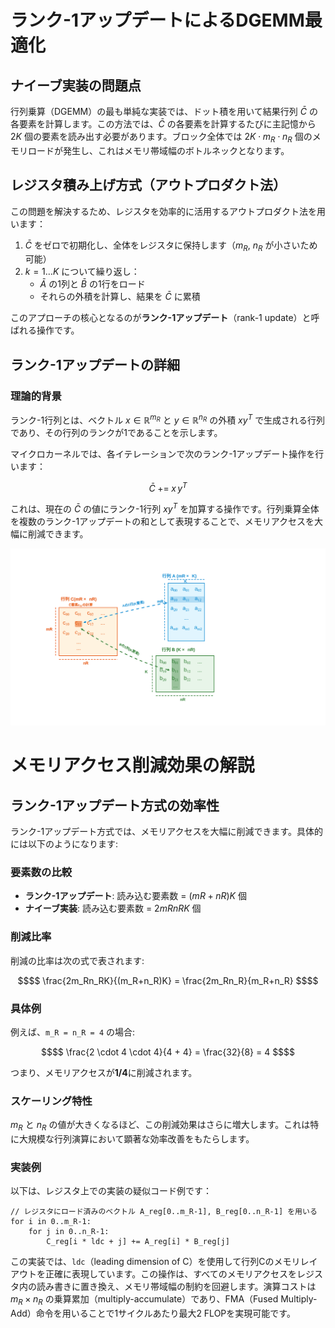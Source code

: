 # ランク-1アップデートによるDGEMM最適化

## ナイーブ実装の問題点

行列乗算（DGEMM）の最も単純な実装では、ドット積を用いて結果行列 $`\bar{C}`$ の各要素を計算します。この方法では、$`\bar{C}`$ の各要素を計算するたびに主記憶から $`2K`$ 個の要素を読み出す必要があります。ブロック全体では $`2K \cdot m_R \cdot n_R`$ 個のメモリロードが発生し、これはメモリ帯域幅のボトルネックとなります。

## レジスタ積み上げ方式（アウトプロダクト法）

この問題を解決するため、レジスタを効率的に活用するアウトプロダクト法を用います：

1. $`\bar{C}`$ をゼロで初期化し、全体をレジスタに保持します（$`m_R`$, $`n_R`$ が小さいため可能）
2. $`k = 1 \ldots K`$ について繰り返し：
   - $`\bar{A}`$ の1列と $`\bar{B}`$ の1行をロード
   - それらの外積を計算し、結果を $`\bar{C}`$ に累積

このアプローチの核心となるのが**ランク-1アップデート**（rank-1 update）と呼ばれる操作です。

## ランク-1アップデートの詳細

### 理論的背景

ランク-1行列とは、ベクトル $`x \in \mathbb{R}^{m_R}`$ と $`y \in \mathbb{R}^{n_R}`$ の外積 $`x y^T`$ で生成される行列であり、その行列のランクが1であることを示します。

マイクロカーネルでは、各イテレーションで次のランク-1アップデート操作を行います：

```math
\bar{C} \;+=\; x \, y^T
```

これは、現在の $`\bar{C}`$ の値にランク-1行列 $`x y^T`$ を加算する操作です。行列乗算全体を複数のランク-1アップデートの和として表現することで、メモリアクセスを大幅に削減できます。

![ランク1アップデート](rankone_update.svg)

# メモリアクセス削減効果の解説

## ランク-1アップデート方式の効率性

ランク-1アップデート方式では、メモリアクセスを大幅に削減できます。具体的には以下のようになります:

### 要素数の比較

- **ランク-1アップデート**: 読み込む要素数 = $`(mR + nR)K`$ 個
- **ナイーブ実装**: 読み込む要素数 = $`2mRnRK`$ 個

### 削減比率

削減の比率は次の式で表されます:

```math
$$ \frac{2m_Rn_RK}{(m_R+n_R)K} = \frac{2m_Rn_R}{m_R+n_R} $$
```

### 具体例

例えば、`m_R = n_R = 4` の場合:

```math
$$ \frac{2 \cdot 4 \cdot 4}{4 + 4} = \frac{32}{8} = 4 $$
```

つまり、メモリアクセスが**1/4**に削減されます。

### スケーリング特性

$`m_R`$ と $`n_R`$ の値が大きくなるほど、この削減効果はさらに増大します。これは特に大規模な行列演算において顕著な効率改善をもたらします。

### 実装例

以下は、レジスタ上での実装の疑似コード例です：

```
// レジスタにロード済みのベクトル A_reg[0..m_R-1], B_reg[0..n_R-1] を用いる
for i in 0..m_R-1:
    for j in 0..n_R-1:
        C_reg[i * ldc + j] += A_reg[i] * B_reg[j]
```

この実装では、`ldc`（leading dimension of C）を使用して行列Cのメモリレイアウトを正確に表現しています。この操作は、すべてのメモリアクセスをレジスタ内の読み書きに置き換え、メモリ帯域幅の制約を回避します。演算コストは $`m_R \times n_R`$ の乗算累加（multiply-accumulate）であり、FMA（Fused Multiply-Add）命令を用いることで1サイクルあたり最大2 FLOPを実現可能です。
